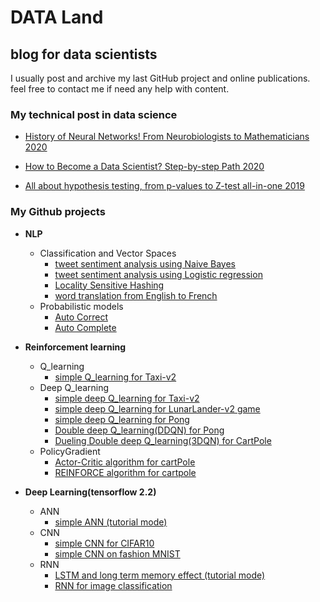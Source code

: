 # DATA Land
## blog for data scientists

I usually post and archive my last GitHub project and online publications. feel free to contact me if need any help with content.
### My technical post in data science

* [History of Neural Networks! From Neurobiologists to Mathematicians 2020](https://medium.com/towards-artificial-intelligence/history-of-neural-network-from-neurobiologists-to-mathematicians-98683458efd9)

* [How to Become a Data Scientist? Step-by-step Path 2020](https://medium.com/towards-artificial-intelligence/how-to-become-a-data-scientist-step-by-step-path-fe6eb6f1f039)

* [All about hypothesis testing, from p-values to Z-test all-in-one 2019](https://towardsdatascience.com/all-about-hypothesis-testing-from-p-values-to-z-test-all-in-one-efef8a226660)

### My Github projects
* **NLP**
    * Classification and Vector Spaces
        * [tweet sentiment analysis using Naive Bayes](https://github.com/alighandij/NLP/blob/main/NLP%20with%20Classification%20and%20Vector%20Spaces/%20sentiment%20analysis%20on%20tweet%20using%20Naive%20Bayes.ipynb)
        * [tweet sentiment analysis using Logistic regression](https://github.com/alighandij/NLP/blob/main/NLP%20with%20Classification%20and%20Vector%20Spaces/%20sentiment%20analysis%20on%20tweet%20using%20logistic%20regression.ipynb)
        * [Locality Sensitive Hashing](https://github.com/alighandij/NLP/blob/main/NLP%20with%20Classification%20and%20Vector%20Spaces/Locality%20sensitive%20hashing%20for%20finding%20similar%20tweets.ipynb)
        * [word translation from English to  French](https://github.com/alighandij/NLP/blob/main/NLP%20with%20Classification%20and%20Vector%20Spaces/word%20translation%20using%20vector%20space.ipynb)
     * Probabilistic models
         * [Auto Correct](https://github.com/alighandij/NLP/blob/main/NLP%20with%20Probabilistic%20Models/Auto%20correct.ipynb)
         * [Auto Complete](https://github.com/alighandij/NLP/blob/main/NLP%20with%20Probabilistic%20Models/Auto%20complete(probabilistic%20model).ipynb)
* **Reinforcement learning**
    * Q_learning
        * [simple Q_learning for Taxi-v2](https://github.com/alighandij/ReinforcementLearning/blob/master/Q_learning/Q-lraning.ipynb)
    * Deep Q_learning
        * [simple deep Q_learning for Taxi-v2](https://github.com/alighandij/ReinforcementLearning/blob/master/DQN/01_DQN_Taxi-v2.ipynb)
        * [simple deep Q_learning for LunarLander-v2 game](https://github.com/alighandij/ReinforcementLearning/blob/master/DQN/02_DQN_LunarLander-v2.ipynb)
        * [simple deep Q_learning for Pong](https://github.com/alighandij/ReinforcementLearning/blob/master/DQN/03_Pong%20with%20DQN.ipynb)
        * [Double deep Q_learning(DDQN) for Pong](https://github.com/alighandij/ReinforcementLearning/blob/master/DQN/05_Double_DQN_Pong.ipynb)
        * [Dueling Double deep Q_learning(3DQN) for CartPole](https://github.com/alighandij/ReinforcementLearning/blob/master/DQN/06_CartPole%20Dueling%20DDQN.ipynb)
    * PolicyGradient
        * [Actor-Critic algorithm for cartPole](https://github.com/alighandij/ReinforcementLearning/blob/master/PolicyGradient/Actor-Critic_cartPole.ipynb)
        * [REINFORCE algorithm for cartpole](https://github.com/alighandij/ReinforcementLearning/blob/master/PolicyGradient/REINFORCE_cartpole.ipynb)
        
* **Deep Learning(tensorflow 2.2)**
    * ANN
        * [simple ANN (tutorial mode)](https://github.com/alighandij/DeepLearning_TF2/tree/main/ANN)
    * CNN
        * [simple CNN for CIFAR10](https://github.com/alighandij/DeepLearning_TF2/blob/main/CNN/CNN%20for%20CIFAR10%20.ipynb)
        * [simple CNN on fashion MNIST](https://github.com/alighandij/DeepLearning_TF2/blob/main/CNN/CNN%20on%20fashion%20MNIST.ipynb)
    * RNN
        * [LSTM and long term memory effect (tutorial mode)](https://github.com/alighandij/DeepLearning_TF2/blob/main/RNN/Long%20term%20memory%20effect.ipynb)
        * [RNN for image classification](https://github.com/alighandij/DeepLearning_TF2/blob/main/RNN/RNN%20for%20image%20classification.ipynb)
